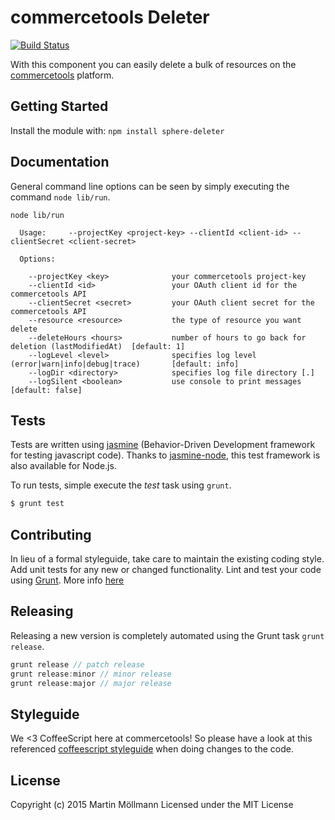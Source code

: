 # commercetools Deleter

[![Build Status](https://secure.travis-ci.org/mmoelli/sphere-deleter.png?branch=master)](http://travis-ci.org/mmoelli/sphere-deleter)

With this component you can easily delete a bulk of resources on the [commercetools](https://admin.sphere.io) platform.

## Getting Started
Install the module with: `npm install sphere-deleter`


## Documentation
General command line options can be seen by simply executing the command `node lib/run`.
```
node lib/run

  Usage:     --projectKey <project-key> --clientId <client-id> --clientSecret <client-secret>

  Options:

    --projectKey <key>              your commercetools project-key
    --clientId <id>                 your OAuth client id for the commercetools API
    --clientSecret <secret>         your OAuth client secret for the commercetools API
    --resource <resource>           the type of resource you want delete
    --deleteHours <hours>           number of hours to go back for deletion (lastModifiedAt)  [default: 1]
    --logLevel <level>              specifies log level (error|warn|info|debug|trace)       [default: info]
    --logDir <directory>            specifies log file directory [.]
    --logSilent <boolean>           use console to print messages                           [default: false]
```

## Tests
Tests are written using [jasmine](http://pivotal.github.io/jasmine/) (Behavior-Driven Development framework for testing javascript code). Thanks to [jasmine-node](https://github.com/mhevery/jasmine-node), this test framework is also available for Node.js.

To run tests, simple execute the *test* task using `grunt`.

```bash
$ grunt test
```

## Contributing
In lieu of a formal styleguide, take care to maintain the existing coding style. Add unit tests for any new or changed functionality. Lint and test your code using [Grunt](http://gruntjs.com/). More info [here](CONTRIBUTING.md)

## Releasing
Releasing a new version is completely automated using the Grunt task `grunt release`.

```javascript
grunt release // patch release
grunt release:minor // minor release
grunt release:major // major release
```

## Styleguide
We <3 CoffeeScript here at commercetools! So please have a look at this referenced [coffeescript styleguide](https://github.com/polarmobile/coffeescript-style-guide) when doing changes to the code.

## License
Copyright (c) 2015 Martin Möllmann
Licensed under the MIT License
